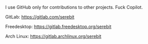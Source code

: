 I use GitHub only for contributions to other projects. Fuck Copilot.

GitLab: https://gitlab.com/serebit

Freedesktop: https://gitlab.freedesktop.org/serebit

Arch Linux: https://gitlab.archlinux.org/serebit

